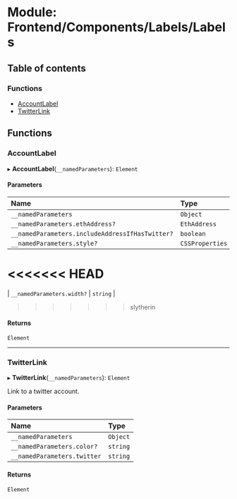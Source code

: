 # Module: Frontend/Components/Labels/Labels

## Table of contents

### Functions

- [AccountLabel](Frontend_Components_Labels_Labels.md#accountlabel)
- [TwitterLink](Frontend_Components_Labels_Labels.md#twitterlink)

## Functions

### AccountLabel

▸ **AccountLabel**(`__namedParameters`): `Element`

#### Parameters

| Name                                            | Type            |
| :---------------------------------------------- | :-------------- |
| `__namedParameters`                             | `Object`        |
| `__namedParameters.ethAddress?`                 | `EthAddress`    |
| `__namedParameters.includeAddressIfHasTwitter?` | `boolean`       |
| `__namedParameters.style?`                      | `CSSProperties` |
<<<<<<< HEAD
=======
| `__namedParameters.width?`                      | `string`        |
>>>>>>> slytherin

#### Returns

`Element`

---

### TwitterLink

▸ **TwitterLink**(`__namedParameters`): `Element`

Link to a twitter account.

#### Parameters

| Name                        | Type     |
| :-------------------------- | :------- |
| `__namedParameters`         | `Object` |
| `__namedParameters.color?`  | `string` |
| `__namedParameters.twitter` | `string` |

#### Returns

`Element`
